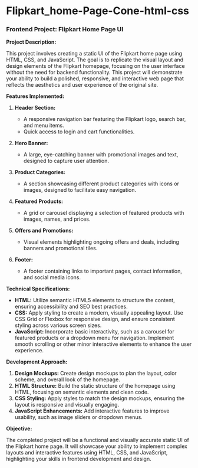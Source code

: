 # Flipkart_home-Page-Cone-html-css

### Frontend Project: Flipkart Home Page UI

**Project Description:**

This project involves creating a static UI of the Flipkart home page using HTML, CSS, and JavaScript. The goal is to replicate the visual layout and design elements of the Flipkart homepage, focusing on the user interface without the need for backend functionality. This project will demonstrate your ability to build a polished, responsive, and interactive web page that reflects the aesthetics and user experience of the original site.

**Features Implemented:**

1. **Header Section:**
   - A responsive navigation bar featuring the Flipkart logo, search bar, and menu items.
   - Quick access to login and cart functionalities.

2. **Hero Banner:**
   - A large, eye-catching banner with promotional images and text, designed to capture user attention.

3. **Product Categories:**
   - A section showcasing different product categories with icons or images, designed to facilitate easy navigation.

4. **Featured Products:**
   - A grid or carousel displaying a selection of featured products with images, names, and prices.

5. **Offers and Promotions:**
   - Visual elements highlighting ongoing offers and deals, including banners and promotional tiles.

6. **Footer:**
   - A footer containing links to important pages, contact information, and social media icons.

**Technical Specifications:**

- **HTML:** Utilize semantic HTML5 elements to structure the content, ensuring accessibility and SEO best practices.
- **CSS:** Apply styling to create a modern, visually appealing layout. Use CSS Grid or Flexbox for responsive design, and ensure consistent styling across various screen sizes.
- **JavaScript:** Incorporate basic interactivity, such as a carousel for featured products or a dropdown menu for navigation. Implement smooth scrolling or other minor interactive elements to enhance the user experience.

**Development Approach:**

1. **Design Mockups:** Create design mockups to plan the layout, color scheme, and overall look of the homepage.
2. **HTML Structure:** Build the static structure of the homepage using HTML, focusing on semantic elements and clean code.
3. **CSS Styling:** Apply styles to match the design mockups, ensuring the layout is responsive and visually engaging.
4. **JavaScript Enhancements:** Add interactive features to improve usability, such as image sliders or dropdown menus.


**Objective:**

The completed project will be a functional and visually accurate static UI of the Flipkart home page. It will showcase your ability to implement complex layouts and interactive features using HTML, CSS, and JavaScript, highlighting your skills in frontend development and design.
